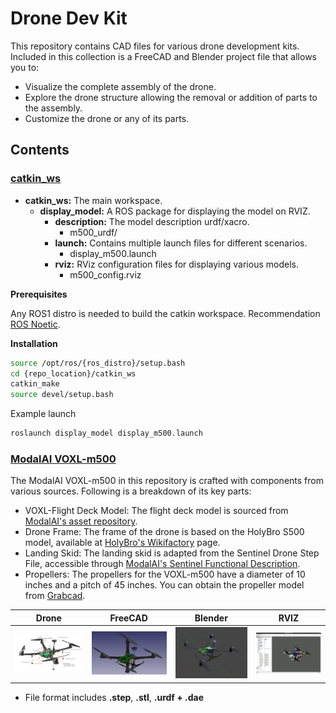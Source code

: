 # Drone Dev Kit

This repository contains CAD files for various drone development kits. 
Included in this collection is a FreeCAD and Blender project file that allows you to:

- Visualize the complete assembly of the drone.
- Explore the drone structure allowing the removal or addition of parts to the assembly.
- Customize the drone or any of its parts.

## Contents

### [catkin_ws](./catkin_ws)

- **catkin_ws:** The main workspace.
  - **display_model:** A ROS package for displaying the model on RVIZ.
    - **description:** The model description urdf/xacro.
      - m500_urdf/
    - **launch:** Contains multiple launch files for different scenarios.
      - display_m500.launch
    - **rviz:** RViz configuration files for displaying various models.
      - m500_config.rviz

**Prerequisites**

Any ROS1 distro is needed to build the catkin workspace. Recommendation [ROS Noetic](http://wiki.ros.org/noetic/Installation).

**Installation**

```bash
source /opt/ros/{ros_distro}/setup.bash
cd {repo_location}/catkin_ws
catkin_make
source devel/setup.bash
```

Example launch
```bash
roslaunch display_model display_m500.launch
```

### [ModalAI VOXL-m500](./voxl-m500)

The ModalAI VOXL-m500 in this repository is crafted with components from various sources. Following is a breakdown of its key parts:

- VOXL-Flight Deck Model: The flight deck model is sourced from [ModalAI's asset repository](https://developer.modalai.com/asset/6).
- Drone Frame: The frame of the drone is based on the HolyBro S500 model, available at [HolyBro's Wikifactory](https://wikifactory.com/+holybro/reference-frame-1/files) page.
- Landing Skid: The landing skid is adapted from the Sentinel Drone Step File, accessible through [ModalAI's Sentinel Functional Description](https://docs.modalai.com/sentinel-functional-description/#3d-step).
- Propellers: The propellers for the VOXL-m500 have a diameter of 10 inches and a pitch of 45 inches. You can obtain the propeller model from [Grabcad](https://grabcad.com/library/propeller-10x45-1).


| Drone                                                                 | FreeCAD                                                                       | Blender                                                               | RVIZ
|-----------------------------------------------------------------------|-------------------------------------------------------------------------------|-----------------------------------------------------------------------|---------------------------
|<img src="./voxl-m500/m500.png" alt="VOXL M500 Preview" width="200"/> | <img src="./voxl-m500/m500_CAD.png" alt="VOXL M500 CAD Preview" width="200"/> | <img src="./voxl-m500/m500_BLENDER.png" alt="VOXL M500 Blender Preview" width="200"/> | <img src="./voxl-m500/m500_RVIZ.png" alt="VOXL M500 RVIZ Preview" width="200"/>

- File format includes **.step**, **.stl**, **.urdf + .dae** 
